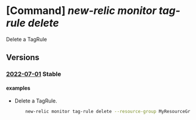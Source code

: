# [Command] _new-relic monitor tag-rule delete_

Delete a TagRule

## Versions

### [2022-07-01](/Resources/mgmt-plane/L3N1YnNjcmlwdGlvbnMve30vcmVzb3VyY2Vncm91cHMve30vcHJvdmlkZXJzL25ld3JlbGljLm9ic2VydmFiaWxpdHkvbW9uaXRvcnMve30vdGFncnVsZXMve30=/2022-07-01.xml) **Stable**

<!-- mgmt-plane /subscriptions/{}/resourcegroups/{}/providers/newrelic.observability/monitors/{}/tagrules/{} 2022-07-01 -->

#### examples

- Delete a TagRule.
    ```bash
        new-relic monitor tag-rule delete --resource-group MyResourceGroup --monitor-name MyNewRelicMonitor --name default
    ```

